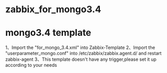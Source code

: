 # zabbix_for_mongo3.4
# mongo3.4 template
1、Import the "for_mongo_3.4.xml" into Zabbix-Template
2、Import the "userparameter_mongo.conf" into /etc/zabbix/zabbix.agent.d/ and restart zabbix-agent
3、This template doesn't have any trigger,please set it up according to your needs
